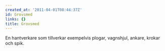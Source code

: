 ```yaml
---
created_at: '2011-04-01T08:44:37Z'
id: Grovsmed
links: {}
title: Grovsmed
---
```


En hantverkare som tillverkar exempelvis plogar, vagnshjul, ankare, krokar och spik.

